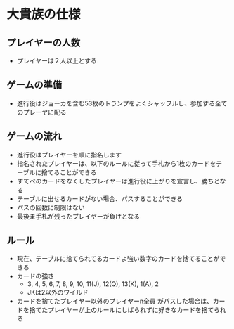 # 大貴族の仕様

##  プレイヤーの人数
- プレイヤーは２人以上とする

## ゲームの準備
-  進行役はジョーカを含む53枚のトランプをよくシャッフルし、参加する全てのプレーヤに配る

## ゲームの流れ
- 進行役はプレイヤーを順に指名します
- 指名されたプレイヤーは、以下のルールに従って手札から1枚のカードをテーブルに捨てることができる
- すてべのカードをなくしたプレイヤーは進行役に上がりを宣言し、勝ちとなる
- テーブルに出せるカードがない場合、パスすることができる
- パスの回数に制限はない
- 最後ま手札が残ったプレイヤーが負けとなる

## ルール
- 現在、テーブルに捨てられてるカードよ強い数字のカードを捨てることができる
- カードの強さ
  - 3, 4, 5, 6, 7, 8, 9, 10, 11(J), 12(Q), 13(K), 1(A), 2
  - JKは2以外のワイルド
- カードを捨てたプレイヤー以外のプレイヤーn全員
がパスした場合は、カードを捨てたプレイヤーが上のルールにしばられずに好きなカードを捨てられる